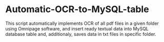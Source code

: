 # Automatic-OCR-to-MySQL-table
This script automatically implements OCR of all pdf files in a given folder using Omnipage software, and insert ready textual data 
into MySQL database table and, additionaly, saves data in txt files in specific folder.
